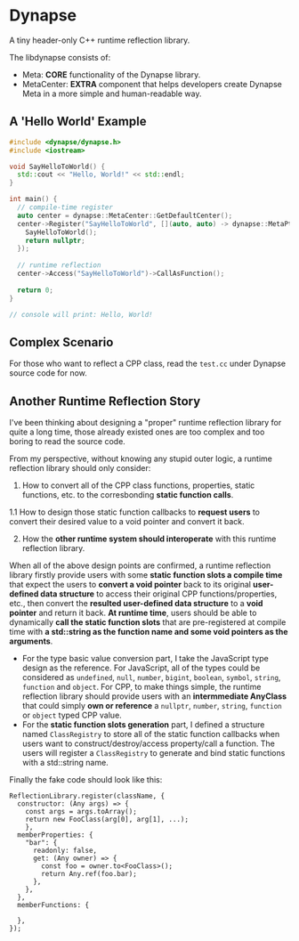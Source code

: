 # Dynapse

A tiny header-only C++ runtime reflection library.

The libdynapse consists of:

- Meta: **CORE** functionality of the Dynapse library.
- MetaCenter: **EXTRA** component that helps developers create Dynapse Meta in a more simple and human-readable way.

## A 'Hello World' Example

```cpp
#include <dynapse/dynapse.h>
#include <iostream>

void SayHelloToWorld() {
  std::cout << "Hello, World!" << std::endl;
}

int main() {
  // compile-time register
  auto center = dynapse::MetaCenter::GetDefaultCenter();
  center->Register("SayHelloToWorld", [](auto, auto) -> dynapse::MetaPtr {
    SayHelloToWorld();
    return nullptr;
  });
  
  // runtime reflection
  center->Access("SayHelloToWorld")->CallAsFunction();
  
  return 0;
}

// console will print: Hello, World!
```

## Complex Scenario

For those who want to reflect a CPP class, read the `test.cc` under Dynapse source code for now.

## Another Runtime Reflection Story

I've been thinking about designing a "proper" runtime reflection library for quite a long time, those already existed ones are too complex and too boring to read the source code.

From my perspective, without knowing any stupid outer logic, a runtime reflection library should only consider:

1. How to convert all of the CPP class functions, properties, static functions, etc. to the corresbonding **static function calls**.

1.1 How to design those static function callbacks to **request users** to convert their desired value to a void pointer and convert it back.

2. How the **other runtime system should interoperate** with this runtime reflection library.

When all of the above design points are confirmed, a runtime reflection library firstly provide users with some **static function slots a compile time** that expect the users to **convert a void pointer** back to its original **user-defined data structure** to access their original CPP functions/properties, etc., then convert the **resulted user-defined data structure** to a **void pointer** and return it back. **At runtime time**, users should be able to dynamically **call the static function slots** that are pre-registered at compile time with **a std::string as the function name and some void pointers as the arguments**.

- For the type basic value conversion part, I take the JavaScript type design as the reference. For JavaScript, all of the types could be considered as `undefined`, `null`, `number`, `bigint`, `boolean`, `symbol`, `string`, `function` and `object`. For CPP, to make things simple, the runtime reflection library should provide users with an **intermmediate AnyClass** that could simply **own or reference** a `nullptr`, `number`, `string`, `function` or `object` typed CPP value.
- For the **static function slots generation** part, I defined a structure named `ClassRegistry` to store all of the static function callbacks when users want to construct/destroy/access property/call a function. The users will register a `ClassRegistry` to generate and bind static functions with a std::string name.

Finally the fake code should look like this:

```
ReflectionLibrary.register(className, {
  constructor: (Any args) => {
    const args = args.toArray();
    return new FooClass(arg[0], arg[1], ...);
	},
  memberProperties: {
    "bar": {
      readonly: false,
      get: (Any owner) => {
        const foo = owner.to<FooClass>();
        return Any.ref(foo.bar);
      },
    },
  },
  memberFunctions: {
    
  },
});
```
